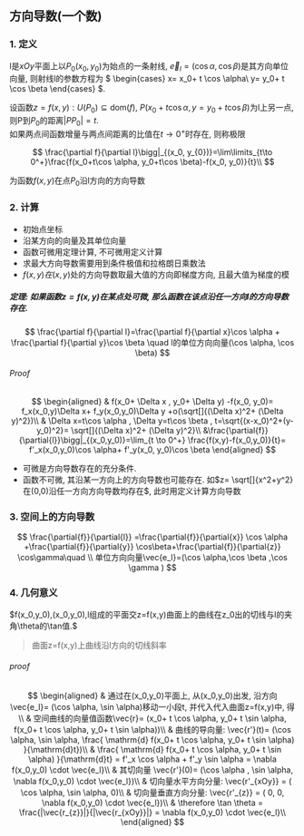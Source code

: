## 方向导数(一个数)

### 1. 定义

l是$xOy$平面上以$P_0(x_0,y_0)$为始点的一条射线, $\vec{e}_l= ( \cos \alpha, \cos \beta )$是其方向单位向量,
则射线l的参数方程为
$
\begin{cases}
	x= x_0+ t \cos \alpha\\
	y= y_0+ t \cos \beta
\end{cases}
$.

设函数$z=f(x,y) : U(P_0) \subseteq \text{dom}(f)$, $P(x_0+ t \cos \alpha,		y= y_0+ t \cos \beta)$为l上另一点, 则P到$P_0$的距离$|PP_0|= t$. <BR>
如果两点间函数增量与两点间距离的比值在$t \to 0^+$时存在, 则称极限

$$
\frac{\partial f}{\partial l}\bigg|_{(x_0, y_{0})}=\lim\limits_{t\to 0^+}\frac{f(x_0+t\cos \alpha, y_0+t\cos \beta)-f(x_0, y_0)}{t}\\
$$

为函数$f(x,y)$在点$P_0$沿l方向的方向导数

### 2. 计算

- 初始点坐标
- 沿某方向的向量及其单位向量
- 函数可微用定理计算, 不可微用定义计算
- 求最大方向导数需要用到条件极值和拉格朗日乘数法
- $f(x,y)在(x,y)$处的方向导数取最大值的方向即梯度方向, 且最大值为梯度的模

##### 定理: 如果函数$z=f(x,y)$在某点处可微, 那么函数在该点沿任一方向l的方向导数存在.

$$
\frac{\partial f}{\partial l}=\frac{\partial f}{\partial x}\cos \alpha + \frac{\partial f}{\partial y}\cos \beta \quad l的单位方向向量(\cos \alpha, \cos \beta)
$$

###### Proof

$$
\begin{aligned}
	& f(x_0+ \Delta x , y_0+ \Delta y) -f(x_0, y_0)= f_x(x_0,y)\Delta x+ f_y(x_0,y_0)\Delta y +o(\sqrt[]{(\Delta x)^2+ (\Delta y)^2})\\
	& \Delta x=t\cos \alpha , \Delta y=t\cos \beta , t=\sqrt{(x-x_0)^2+(y-y_0)^2}= \sqrt[]{(\Delta x)^2+ (\Delta y)^2}\\
	&\frac{\partial{f}}{\partial{l}}\bigg|_{(x_0,y_0)}=\lim_{t \to 0^+}
	\frac{f(x,y)-f(x_0,y_0)}{t}= f'_x(x_0,y_0)\cos \alpha+ f'_y(x_0, y_0)\cos \beta
\end{aligned}
$$

- 可微是方向导数存在的充分条件.
- 函数不可微, 其沿某一方向上的方向导数也可能存在. 如$z= \sqrt[]{x^2+y^2}在(0,0)沿任一方向方向导数均存在$, 此时用定义计算方向导数

### 3. 空间上的方向导数

$$
\frac{\partial{f}}{\partial{l}}  =\frac{\partial{f}}{\partial{x}} \cos \alpha +\frac{\partial{f}}{\partial{y}} \cos\beta+\frac{\partial{f}}{\partial{z}} \cos\gamma\quad \\
单位方向向量\vec{e_l}=(\cos \alpha,\cos \beta ,\cos \gamma  )
$$

### 4. 几何意义

$f(x_0,y_0),(x_0,y_0),l组成的平面交z=f(x,y)曲面上的曲线在z_0出的切线与l的夹角\theta的\tan值.$

> 曲面z=f(x,y)上曲线沿l方向的切线斜率

###### proof

$$
\begin{aligned}
	& 通过在(x_0,y_0)平面上, 从(x_0,y_0)出发, 沿方向\vec{e_l}= (\cos \alpha, \sin \alpha)移动一小段t, 并代入代入曲面z=f(x,y)中, 得\\
	& 空间曲线的向量值函数\vec{r}= (x_0+ t \cos \alpha, y_0+ t \sin \alpha, f(x_0+ t \cos \alpha, y_0+ t \sin \alpha))\\
	& 曲线的导向量: \vec{r'}(t)= (\cos \alpha, \sin \alpha, \frac{ \mathrm{d} f(x_0+ t \cos \alpha, y_0+ t \sin \alpha) }{\mathrm{d}t})\\
	& \frac{ \mathrm{d} f(x_0+ t \cos \alpha, y_0+ t \sin \alpha) }{\mathrm{d}t} = f'_x \cos \alpha + f'_y \sin \alpha = \nabla f(x_0,y_0) \cdot \vec{e_l}\\
	& 其切向量 \vec{r'}(0)= (\cos \alpha , \sin \alpha, \nabla f(x_0,y_0) \cdot \vec{e_l})\\
	& 切向量水平方向分量: \vec{r'_{xOy}} = ( \cos \alpha, \sin \alpha, 0)\\
	& 切向量垂直方向分量: \vec{r'_{z}} = ( 0, 0, \nabla f(x_0,y_0) \cdot \vec{e_l})\\
	& \therefore \tan \theta = \frac{|\vec{r_{z}}|}{|\vec{r_{xOy}}|} = \nabla f(x_0,y_0) \cdot \vec{e_l}\\
\end{aligned}
$$
